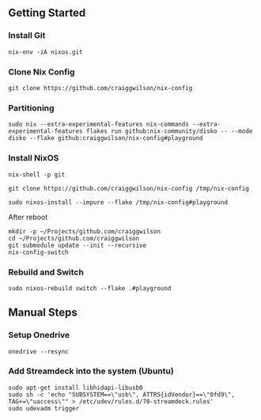 ## Getting Started

### Install Git

```
nix-env -iA nixos.git
```

### Clone Nix Config

```
git clone https://github.com/craiggwilson/nix-config

```

### Partitioning
```
sudo nix --extra-experimental-features nix-commands --extra-experimental-features flakes run github:nix-community/disko -- --mode disko --flake github:craiggwilson/nix-config#playground
```

### Install NixOS

```
nix-shell -p git

git clone https://github.com/craiggwilson/nix-config /tmp/nix-config

sudo nixos-install --impure --flake /tmp/nix-config#playground
```

After reboot

```
mkdir -p ~/Projects/github.com/craiggwilson
cd ~/Projects/github.com/craiggwilson
git submodule update --init --recursive
nix-config-switch
```

### Rebuild and Switch
```
sudo nixos-rebuild switch --flake .#playground
```

## Manual Steps

### Setup Onedrive

```
onedrive --resync
```

### Add Streamdeck into the system (Ubuntu)
```
sudo apt-get install libhidapi-libusb0
sudo sh -c 'echo "SUBSYSTEM==\"usb\", ATTRS{idVendor}==\"0fd9\", TAG+=\"uaccess\"" > /etc/udev/rules.d/70-streamdeck.rules'
sudo udevadm trigger
```

